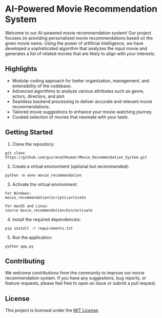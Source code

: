 <!DOCTYPE html>
<html>
<head>
</head>
<body>
  <h1>AI-Powered Movie Recommendation System</h1>
  <p>Welcome to our AI-powered movie recommendation system! Our project focuses on providing personalized movie recommendations based on the given movie name. Using the power of artificial intelligence, we have developed a sophisticated algorithm that analyzes the input movie and generates a list of related movies that are likely to align with your interests.</p>
  
  <h2>Highlights</h2>
  <ul>
    <li>Modular coding approach for better organization, management, and extensibility of the codebase.</li>
    <li>Advanced algorithms to analyze various attributes such as genre, actors, directors, and plot.</li>
    <li>Seamless backend processing to deliver accurate and relevant movie recommendations.</li>
    <li>Tailored movie suggestions to enhance your movie-watching journey.</li>
    <li>Curated selection of movies that resonate with your taste.</li>
  </ul>
  
  <h2>Getting Started</h2>
  <ol>
    <li>Clone the repository:</li>
  </ol>
  
  <pre><code>git clone https://github.com/gssrenathkumar/Movie_Recommendation_System.git</code></pre>
  
  <ol start="2">
    <li>Create a virtual environment (optional but recommended):</li>
  </ol>
  
  <pre><code>python -m venv movie_recommendation</code></pre>
  
  <ol start="3">
    <li>Activate the virtual environment:</li>
  </ol>
  
  <pre><code>For Windows:
movie_recommendation\Scripts\activate

For macOS and Linux:
source movie_recommendation/bin/activate</code></pre>
  
  <ol start="4">
    <li>Install the required dependencies:</li>
  </ol>
  
  <pre><code>pip install -r requirements.txt</code></pre>
  
  <ol start="5">
    <li>Run the application:</li>
  </ol>
  
  <pre><code>python app.py</code></pre>
  
  <h2>Contributing</h2>
  <p>We welcome contributions from the community to improve our movie recommendation system. If you have any suggestions, bug reports, or feature requests, please feel free to open an issue or submit a pull request.</p>
  
  <h2>License</h2>
  <p>This project is licensed under the <a href="LICENSE">MIT License</a>.</p>
</body>
</html>
